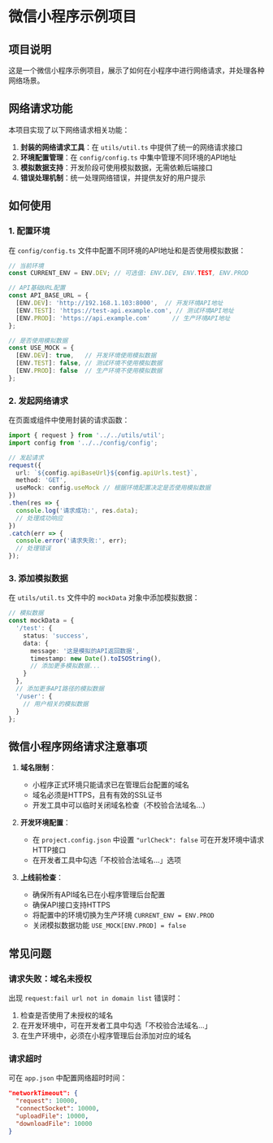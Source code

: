 # 微信小程序示例项目

## 项目说明

这是一个微信小程序示例项目，展示了如何在小程序中进行网络请求，并处理各种网络场景。

## 网络请求功能

本项目实现了以下网络请求相关功能：

1. **封装的网络请求工具**：在 `utils/util.ts` 中提供了统一的网络请求接口
2. **环境配置管理**：在 `config/config.ts` 中集中管理不同环境的API地址
3. **模拟数据支持**：开发阶段可使用模拟数据，无需依赖后端接口
4. **错误处理机制**：统一处理网络错误，并提供友好的用户提示

## 如何使用

### 1. 配置环境

在 `config/config.ts` 文件中配置不同环境的API地址和是否使用模拟数据：

```typescript
// 当前环境
const CURRENT_ENV = ENV.DEV; // 可选值: ENV.DEV, ENV.TEST, ENV.PROD

// API基础URL配置
const API_BASE_URL = {
  [ENV.DEV]: 'http://192.168.1.103:8000',  // 开发环境API地址
  [ENV.TEST]: 'https://test-api.example.com', // 测试环境API地址
  [ENV.PROD]: 'https://api.example.com'      // 生产环境API地址
};

// 是否使用模拟数据
const USE_MOCK = {
  [ENV.DEV]: true,   // 开发环境使用模拟数据
  [ENV.TEST]: false, // 测试环境不使用模拟数据
  [ENV.PROD]: false  // 生产环境不使用模拟数据
};
```

### 2. 发起网络请求

在页面或组件中使用封装的请求函数：

```typescript
import { request } from '../../utils/util';
import config from '../../config/config';

// 发起请求
request({
  url: `${config.apiBaseUrl}${config.apiUrls.test}`,
  method: 'GET',
  useMock: config.useMock // 根据环境配置决定是否使用模拟数据
})
.then(res => {
  console.log('请求成功:', res.data);
  // 处理成功响应
})
.catch(err => {
  console.error('请求失败:', err);
  // 处理错误
});
```

### 3. 添加模拟数据

在 `utils/util.ts` 文件中的 `mockData` 对象中添加模拟数据：

```typescript
// 模拟数据
const mockData = {
  '/test': {
    status: 'success',
    data: {
      message: '这是模拟的API返回数据',
      timestamp: new Date().toISOString(),
      // 添加更多模拟数据...
    }
  },
  // 添加更多API路径的模拟数据
  '/user': {
    // 用户相关的模拟数据
  }
};
```

## 微信小程序网络请求注意事项

1. **域名限制**：
   - 小程序正式环境只能请求已在管理后台配置的域名
   - 域名必须是HTTPS，且有有效的SSL证书
   - 开发工具中可以临时关闭域名检查（不校验合法域名...）

2. **开发环境配置**：
   - 在 `project.config.json` 中设置 `"urlCheck": false` 可在开发环境中请求HTTP接口
   - 在开发者工具中勾选「不校验合法域名...」选项

3. **上线前检查**：
   - 确保所有API域名已在小程序管理后台配置
   - 确保API接口支持HTTPS
   - 将配置中的环境切换为生产环境 `CURRENT_ENV = ENV.PROD`
   - 关闭模拟数据功能 `USE_MOCK[ENV.PROD] = false`

## 常见问题

### 请求失败：域名未授权

出现 `request:fail url not in domain list` 错误时：

1. 检查是否使用了未授权的域名
2. 在开发环境中，可在开发者工具中勾选「不校验合法域名...」
3. 在生产环境中，必须在小程序管理后台添加对应的域名

### 请求超时

可在 `app.json` 中配置网络超时时间：

```json
"networkTimeout": {
  "request": 10000,
  "connectSocket": 10000,
  "uploadFile": 10000,
  "downloadFile": 10000
}
```